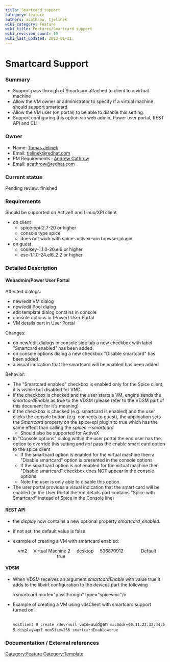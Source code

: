 ```yaml
---
title: Smartcard support
category: feature
authors: acathrow, tjelinek
wiki_category: Feature
wiki_title: Features/Smartcard support
wiki_revision_count: 10
wiki_last_updated: 2013-01-21
---
```


# Smartcard Support

### Summary

*   Support pass through of Smartcard attached to client to a virtual machine
*   Allow the VM owner or administrator to specify if a virtual machine should support smartcard
*   Allow the VM user (on portal) to be able to disable this setting.
*   Support configuring this option via web admin, Power user portal, REST API and CLI

### Owner

*   Name: [Tomas Jelinek](User:TJelinek)
*   Email: <tjelinek@redhat.com>
*   PM Requirements : [Andrew Cathrow](User:ACathrow)
*   Email: <acathrow@redhat.com>

### Current status

Pending review: finished

### Requirements

Should be supported on ActiveX and Linux/XPI client

*   on client
    -   spice-xpi-2.7-20 or higher
    -   console type spice
    -   does not work with spice-activex-win browser plugin
*   on guest
    -   coolkey-1.1.0-20.el6 or higher
    -   esc-1.1.0-24.el6_2.2 or higher

### Detailed Description

#### Webadmin/Power User Portal

Affected dialogs:

*   new/edit VM dialog
*   new/edit Pool dialog
*   edit template dialog contains in console
*   console options in (Power) User Portal
*   VM details part in User Portal

Changes:

*   on new/edit dialogs in console side tab a new checkbox with label "Smartcard enabled" has been added.
*   on console options dialog a new checkbox "Disable smartcard" has been added
*   a visual indication that the smartcard will be enabled has been added

Behavior:

*   The "Smartcard enabled" checkbox is enabled only for the Spice client, it is visible but disabled for VNC.
*   if the checkbox is checked and the user starts a VM, engine sends the *smartcardEnable* as true to the VDSM (please refer to the VDSM part of this document for it's meaning)
*   if the checkbox is checked (e.g. smartcard is enabled) and the user clicks the console button (e.g. connects to guest), the application sets the *Smartcard* property on the spice-xpi plugin to true which has the same effect than calling the *spicec --smartcard*
    -   Should also be supported for ActiveX
*   In "Console options" dialog within the user portal the end user has the option to override this setting and _not_ pass the enable smart card option to the spice client
    -   If the smartcard option is enabled for the virtual machine then a "Disable smartcard" option is presented in the console options
    -   If the smartcard option is not enabled for the virtual machine then "Disable smartcard" checkbox does NOT appear in the console options
    -   Note the user is only able to disable this option.
*   The user portal provides a visual indication that the smart card will be enabled (in the User Portal the Vm details part contains "Spice with Smartcard" instead of Spice in the Console line)

#### REST API

*   the *display* now contains a new optional property *smartcard_enabled*.
*   if not set, the default value is false
*   example of creating a VM with smartcard enabled:

      <vm>
          <name>vm2</name>
          <description>Virtual Machine 2</description>
          <type>desktop</type>
          <memory>536870912</memory>
          <cluster>
              <name>Default</name>
          </cluster>
          <template>
              <name>Blank</name>
          </template>
          <os>
            <boot dev="hd"/>
          </os>
          <display>
              <smartcard_enabled>true</smartcard_enabled>
          </display>
      </vm>
       

#### VDSM

*   When VDSM receives an argument *smartcardEnable* with value true it adds to the libvirt configuration to the *devices* part the following

      <smartcard mode="passthrough" type="spicevmc"/>
       

*   Example of creating a VM using vdsClient with smartcard support turned on:

      ` vdsClient 0 create /dev/null vmId=`uuidgen` macAddr=00:11:22:33:44:55 display=qxl memSize=256 smartcardEnable=true `
       

### Documentation / External references

<Category:Feature> <Category:Template>
